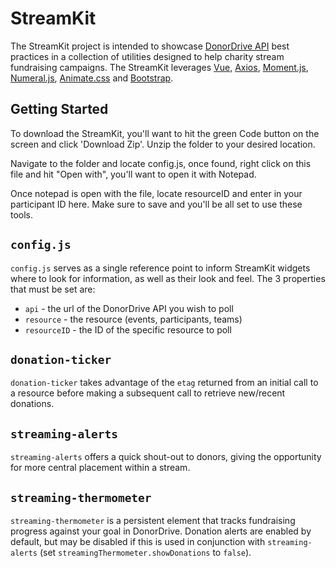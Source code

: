 # StreamKit

The StreamKit project is intended to showcase [DonorDrive API](https://github.com/DonorDrive/PublicAPI) best practices in a collection of utilities designed to help charity stream fundraising campaigns. The StreamKit leverages [Vue](https://vuejs.org/), [Axios](https://github.com/axios/axios), [Moment.js](https://momentjs.com), [Numeral.js](numeraljs.com), [Animate.css](https://animate.style/) and [Bootstrap](https://getbootstrap.com).

## Getting Started

To download the StreamKit, you'll want to hit the green Code button on the screen and click 'Download Zip'. Unzip the folder to your desired location.

Navigate to the folder and locate config.js, once found, right click on this file and hit "Open with", you'll want to open it with Notepad.

Once notepad is open with the file, locate resourceID and enter in your participant ID here. Make sure to save and you'll be all set to use these tools.

## `config.js`

`config.js` serves as a single reference point to inform StreamKit widgets where to look for information, as well as their look and feel. The 3 properties that must be set are:

- `api` - the url of the DonorDrive API you wish to poll
- `resource` - the resource (events, participants, teams)
- `resourceID` - the ID of the specific resource to poll

## `donation-ticker`

`donation-ticker` takes advantage of the `etag` returned from an initial call to a resource before making a subsequent call to retrieve new/recent donations.

## `streaming-alerts`

`streaming-alerts` offers a quick shout-out to donors, giving the opportunity for more central placement within a stream.

## `streaming-thermometer`

`streaming-thermometer` is a persistent element that tracks fundraising progress against your goal in DonorDrive. Donation alerts are enabled by default, but may be disabled if this is used in conjunction with `streaming-alerts` (set `streamingThermometer.showDonations` to `false`).
